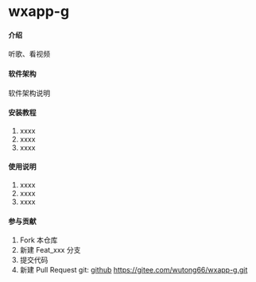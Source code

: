 # wxapp-g

#### 介绍
听歌、看视频

#### 软件架构
软件架构说明


#### 安装教程

1.  xxxx
2.  xxxx
3.  xxxx

#### 使用说明

1.  xxxx
2.  xxxx
3.  xxxx

#### 参与贡献

1.  Fork 本仓库
2.  新建 Feat_xxx 分支
3.  提交代码
4.  新建 Pull Request
git: [github](https://github.com/abloodwolf/wxapp-g.git)
https://gitee.com/wutong66/wxapp-g.git

